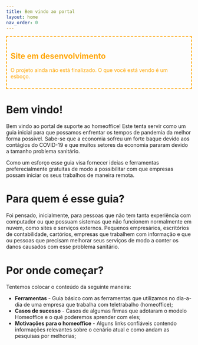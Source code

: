 ```yaml
---
title: Bem vindo ao portal
layout: home
nav_order: 0
---
```


<div style="border: 2px dashed orange; color: orange; padding: 10px">
<h2>Site em desenvolvimento</h2>
<p>O projeto ainda não está finalizado. O que você está vendo é um esboço.</p>
</div>

# Bem vindo!

Bem vindo ao portal de suporte ao homeoffice! Este tenta servir como um guia inicial para que possamos enfrentar os tempos de pandemia da melhor forma possivel.
Sabe-se que a economia sofreu um forte baque devido aos contágios do COVID-19 e que muitos setores da economia pararam devido a tamanho problema sanitário.

Como um esforço esse guia visa fornecer ideias e ferramentas preferecialmente gratuitas de modo a possibilitar com que empresas possam iniciar os seus trabalhos de maneira remota.

# Para quem é esse guia?

Foi pensado, inicialmente, para pessoas que não tem tanta experiência com computador ou que possuam sistemas que não funcionem normalmente em nuvem, como sites e serviços externos. Pequenos empresários, escritórios de contabilidade, cartórios, empresas que trabalhem com informação e que ou pessoas que precisam melhorar seus serviços de modo a conter os danos causados com esse problema sanitário.

# Por onde começar?

Tentemos colocar o conteúdo da seguinte maneira:

* **Ferramentas** - Guia básico com as ferramentas que utilizamos no dia-a-dia de uma empresa que trabalha com teletrabalho (homeoffice);
* **Casos de sucesso** - Casos de algumas firmas que adotaram o modelo Homeoffice e o quê poderemos aprender com eles;
* **Motivações para o homeoffice** - Alguns links confiáveis contendo informações relevantes sobre o cenário atual e como andam as pesquisas por melhorias;
